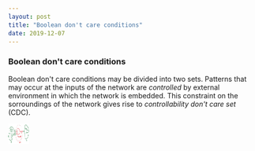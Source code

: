 ```yaml
---
layout: post
title: "Boolean don't care conditions"
date: 2019-12-07
---
```



### Boolean don't care conditions

Boolean don't care conditions may be divided into two sets. Patterns that may occur at the inputs of 
the network are *controlled* by external environment in which the network is embedded. This constraint on
the sorroundings of the network gives rise to *controllability don't care set* (CDC). 

<img src="images/cdc1-page-001.jpg" alt="Controllability don't cares" width="42" height="42">

